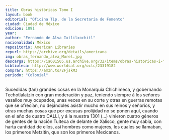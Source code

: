 ```yaml
---
title: Obras históricas Tomo I
layout: book
editorial: "Oficina Tip. de la Secretaría de Fomento"
ciudad: Ciudad de México
edicion: 1891
year: 
author: "Fernando de Alva Ixtlilxochitl"
nacionalidad: México
repositorio: American Libraries
repurl: https://archive.org/details/americana
img: obras_fernando_alva_Morel.jpg
descarga: https://ia601505.us.archive.org/32/items/obras-historicas-i-fernando-de-alva-ixtlilxochitl/Obras%20historicas%20I%20Fernando%20de%20Alva%20Ixtlilxochitl.pdf
biblioteca: http://www.worldcat.org/oclc/23319182
comprar: https://amzn.to/2FjskM3
periodo: "Colonial"
---
```

 
Sucedidas (tan) grandes cosas en la Monarquía Chichimeca, y gobernando Techotlalatzin con gran moderación y paz, teniendo siempre á los señores vasallos muy ocupados, unas veces en su corte y otras en guerras remotas que se ofrecían, no dejándoles asistir mucho en sus reinos y señoríos, y otras muchas cosas que por excusas prolijidad no se ponen aquí, cuando en el año de cuatro CALLI, y á la nuestra 1301 (...) vinieron cuatro géneros de gentes de la nación Tulteca de delante de Xalisco, gente muy sabia, con harta cantidad de ellos, así hombres como mujeres, los cuales se llamaban, los primeros Metzitin, que son los primeros Mexicanos.
